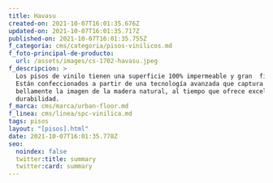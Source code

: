 ```yaml
---
title: Havasu
created-on: 2021-10-07T16:01:35.676Z
updated-on: 2021-10-07T16:01:35.717Z
published-on: 2021-10-07T16:01:35.755Z
f_categoria: cms/categoria/pisos-vinilicos.md
f_foto-principal-de-producto:
  url: /assets/images/cs-1702-havasu.jpeg
f_descripcion: >
  Los pisos de vinilo tienen una superficie 100% impermeable y gran  firmeza.
  Están confeccionados a partir de una tecnología avanzada que captura
  bellamente la imagen de la madera natural, al tiempo que ofrece excelente
  durabilidad.
f_marca: cms/marca/urban-floor.md
f_linea: cms/linea/spc-vinilica.md
tags: pisos
layout: "[pisos].html"
date: 2021-10-07T16:01:35.778Z
seo:
  noindex: false
  twitter:title: summary
  twitter:card: summary
---
```

